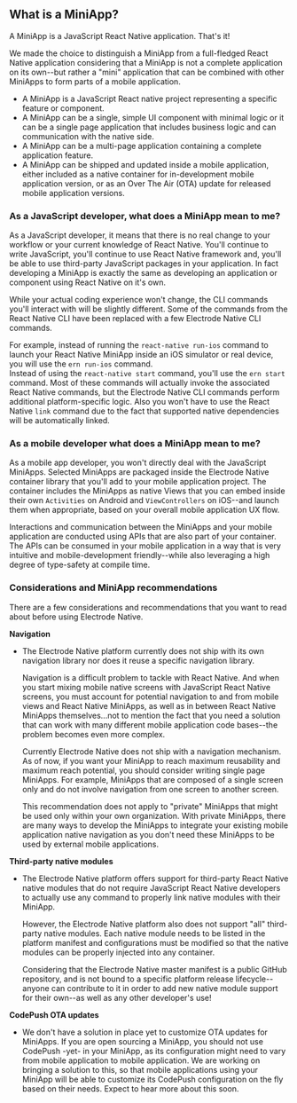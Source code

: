## What is a MiniApp?

A MiniApp is a JavaScript React Native application. That's it!  

We made the choice to distinguish a MiniApp from a full-fledged React Native application considering that a MiniApp is not a complete application on its own--but rather a "mini" application that can be combined with other MiniApps to form parts of a mobile application.

* A MiniApp is a JavaScript React native project representing a specific feature or component.  
* A MiniApp can be a single, simple UI component with minimal logic or it can be a single page application that includes business logic and can communication with the native side.  
* A MiniApp can be a multi-page application containing a complete application feature.  
* A MiniApp can be shipped and updated inside a mobile application, either included as a native container for in-development mobile application version, or as an Over The Air (OTA) update for released mobile application versions.

### As a JavaScript developer, what does a MiniApp mean to me?

As a JavaScript developer, it means that there is no real change to your workflow or your current knowledge of React Native. You'll continue to write JavaScript, you'll continue to use React Native framework and, you'll be able to use third-party JavaScript packages in your application. In fact developing a MiniApp is exactly the same as developing an application or component using React Native on it's own.  

While your actual coding experience won't change, the CLI commands you'll interact with will be slightly different.
Some of the commands from the React Native CLI have been replaced with a few Electrode Native CLI commands.  

For example, instead of running the `react-native run-ios` command to launch your React Native MiniApp inside an iOS simulator or real device, you will use the `ern run-ios` command.  
Instead of using the `react-native start` command, you'll use the `ern start` command. Most of these commands will actually invoke the associated React Native commands, but the Electrode Native CLI commands perform additional platform-specific logic. Also you won't have to use the React Native `link` command due to the fact that supported native dependencies will be automatically linked.  

### As a mobile developer what does a MiniApp mean to me?

As a mobile app developer, you won't directly deal with the JavaScript MiniApps. Selected MiniApps are packaged inside the Electrode Native container library that you'll add to your mobile application project. The container includes the MiniApps as native Views that you can embed inside their own `Activities` on Android and `ViewControllers` on iOS--and launch them when appropriate, based on your overall mobile application UX flow.

Interactions and communication between the MiniApps and your mobile application are conducted using APIs that are also part of your container. The APIs can be consumed in your mobile application in a way that is very intuitive and mobile-development friendly--while also leveraging a high degree of type-safety at compile time.

### Considerations and MiniApp recommendations

There are a few considerations and recommendations that you want to read about before using Electrode Native.

**Navigation**

* The Electrode Native platform currently does not ship with its own navigation library nor does it reuse a specific navigation library.  

  Navigation is a difficult problem to tackle with React Native. And when you start mixing mobile native screens with JavaScript React Native screens, you must account for potential navigation to and from mobile views and React Native MiniApps, as well as in between React Native MiniApps themselves...not to mention the fact that you need a solution that can work with many different mobile application code bases--the problem becomes even more complex.  

  Currently Electrode Native does not ship with a navigation mechanism. As of now, if you want your MiniApp to reach maximum reusability and maximum reach potential, you should consider writing single page MiniApps. For example, MiniApps that are composed of a single screen only and do not involve navigation from one screen to another screen.  

    This recommendation does not apply to "private" MiniApps that might be used only within your own organization. With private MiniApps, there are many ways to develop the MiniApps to integrate your existing mobile application native navigation as you don't need these MiniApps to be used by external mobile applications.

**Third-party native modules**

* The Electrode Native platform offers support for third-party React Native native modules that do not require JavaScript React Native developers to actually use any command to properly link native modules with their MiniApp.  

  However, the Electrode Native platform also does not support "all" third-party native modules. Each native module needs to be listed in the platform manifest and configurations must be modified so that the native modules can be properly injected into any container.  

  Considering that the Electrode Native master manifest is a public GitHub repository, and is not bound to a specific platform release lifecycle--anyone can contribute to it in order to add new native module support for their own--as well as any other developer's use!

**CodePush OTA updates**

* We don't have a solution in place yet to customize OTA updates for MiniApps. If you are open sourcing a MiniApp, you should not use CodePush -yet- in your MiniApp, as its configuration might need to vary from mobile application to mobile application. We are working on bringing a solution to this, so that mobile applications using your MiniApp will be able to customize its CodePush configuration on the fly based on their needs. Expect to hear more about this soon.
